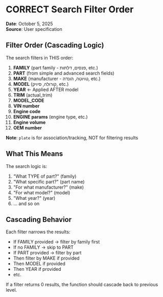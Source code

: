 # CORRECT Search Filter Order

**Date**: October 5, 2025  
**Source**: User specification

## Filter Order (Cascading Logic)

The search filters in THIS order:

1. **FAMILY** (part family - פנסים, דלתות, etc.)
2. **PART** (from simple and advanced search fields)
3. **MAKE** (manufacturer - טויוטה, הונדה, etc.)
4. **MODEL** (קורולה, סיויק, etc.)
5. **YEAR** ← Applied AFTER model
6. **TRIM** (actual_trim)
7. **MODEL_CODE** 
8. **VIN number**
9. **Engine code**
10. **ENGINE params** (engine type, etc.)
11. **Engine volume**
12. **OEM number**

**Note**: `plate` is for association/tracking, NOT for filtering results

## What This Means

The search logic is:
1. "What TYPE of part?" (family)
2. "What specific part?" (part name)
3. "For what manufacturer?" (make)
4. "For what model?" (model)
5. "What year?" (year)
6. ... and so on

## Cascading Behavior

Each filter narrows the results:
- If FAMILY provided → filter by family first
- If no FAMILY → skip to PART
- If PART provided → filter by part
- Then filter by MAKE if provided
- Then MODEL if provided
- Then YEAR if provided
- etc.

If a filter returns 0 results, the function should cascade back to previous level.
